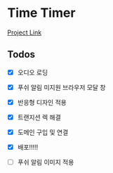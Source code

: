 # Time Timer

[Project Link](timer.fecapark.com)

## Todos

- [x] 오디오 로딩
- [x] 푸쉬 알림 미지원 브라우저 모달 창
- [x] 반응형 디자인 적용
- [x] 트랜지션 렉 해결
- [x] 도메인 구입 및 연결
- [x] 배포!!!!!

- [ ] 푸쉬 알림 이미지 적용
